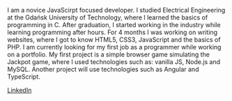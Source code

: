 I am a novice JavaScirpt focused developer.
I studied Electrical Engineering at the Gdańsk University of Technology, where I learned the basics of programming in C.
After graduation, I started working in the industry while learning programming after hours.
For 4 months I was working on writing websites, where I got to know HTML5, CSS3, JavaScript and the basics of PHP.
I am currently looking for my first job as a programmer while working on a portfolio.
My first project is a simple browser game simulating the Jackpot game, where I used technologies such as: vanilla JS, Node.js and MySQL.
Another project will use technologies such as Angular and TypeScript.

[LinkedIn](https://www.linkedin.com/in/paweł-Małek)
